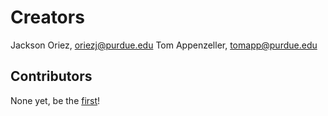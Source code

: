 # Creators
Jackson Oriez, oriezj@purdue.edu
Tom Appenzeller, tomapp@purdue.edu
## Contributors
None yet, be the [first](https://github.com/JacksonOriez/HackIllinoisProject/blob/master/CONTRIBUTING.md)!
